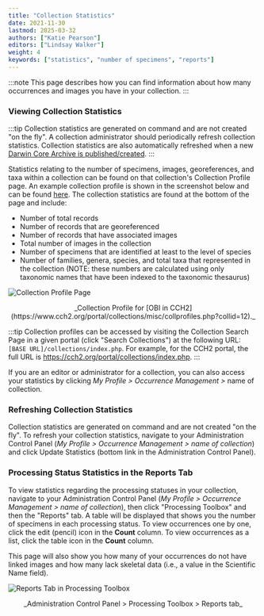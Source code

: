 ```yaml
---
title: "Collection Statistics"
date: 2021-11-30
lastmod: 2025-03-32
authors: ["Katie Pearson"]
editors: ["Lindsay Walker"]
weight: 4
keywords: ["statistics", "number of specimens", "reports"]
---
```


:::note
This page describes how you can find information about how many occurrences and images you have in your collection.
:::

### Viewing Collection Statistics

:::tip
Collection statistics are generated on command and are not created "on the fly". A collection administrator should periodically refresh collection statistics. Collection statistics are also automatically refreshed when a new [Darwin Core Archive is published/created](/Collection_Manager_Guide/Data_Publishing/creating_dwca).
:::

Statistics relating to the number of specimens, images, georeferences, and taxa within a collection can be found on that collection's Collection Profile page. An example collection profile is shown in the screenshot below and can be found [here](https://cch2.org/portal/collections/misc/collprofiles.php?collid=12). The collection statistics are found at the bottom of the page and include:

- Number of total records
- Number of records that are georeferenced
- Number of records that have associated images
- Total number of images in the collection
- Number of specimens that are identified at least to the level of species
- Number of families, genera, species, and total taxa that represented in the collection (NOTE: these numbers are calculated using only taxonomic names that have been indexed to the taxonomic thesaurus)

![Collection Profile Page](/img/collprofile.png)

<figcaption align = "center">_Collection Profile for [OBI in CCH2](https://www.cch2.org/portal/collections/misc/collprofiles.php?collid=12)._</figcaption>

:::tip
Collection profiles can be accessed by visiting the Collection Search Page in a given portal (click "Search Collections") at the following URL: `[BASE URL]/collections/index.php`. For example, for the CCH2 portal, the full URL is https://cch2.org/portal/collections/index.php.
:::

If you are an editor or administrator for a collection, you can also access your statistics by clicking _My Profile > Occurrence Management >_ name of collection.

### Refreshing Collection Statistics

Collection statistics are generated on command and are not created "on the fly". To refresh your collection statistics, navigate to your Administration Control Panel (_My Profile > Occurrence Management > name of collection_) and click Update Statistics (bottom link in the Administration Control Panel).

### Processing Status Statistics in the Reports Tab

To view statistics regarding the processing statuses in your collection, navigate to your Administration Control Panel (_My Profile > Occurrence Management > name of collection_), then click "Processing Toolbox" and then the "Reports" tab. A table will be displayed that shows you the number of specimens in each processing status. To view occurrences one by one, click the edit (pencil) icon in the **Count** column. To view occurrences as a list, click the table icon in the **Count** column.

This page will also show you how many of your occurrences do not have linked images and how many lack skeletal data (i.e., a value in the Scientific Name field).

![Reports Tab in Processing Toolbox](/img/reportstab.png)

<figcaption align = "center">_Administration Control Panel > Processing Toolbox > Reports tab_</figcaption>
